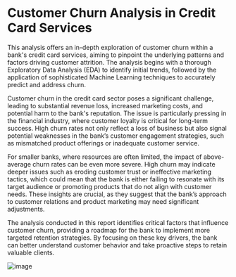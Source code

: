 # Customer Churn Analysis in Credit Card Services

This analysis offers an in-depth exploration of customer churn within a bank's credit card services, aiming to pinpoint the underlying patterns and factors driving customer attrition. The analysis begins with a thorough Exploratory Data Analysis (EDA) to identify initial trends, followed by the application of sophisticated Machine Learning techniques to accurately predict and address churn.

Customer churn in the credit card sector poses a significant challenge, leading to substantial revenue loss, increased marketing costs, and potential harm to the bank's reputation. The issue is particularly pressing in the financial industry, where customer loyalty is critical for long-term success. High churn rates not only reflect a loss of business but also signal potential weaknesses in the bank’s customer engagement strategies, such as mismatched product offerings or inadequate customer service.

For smaller banks, where resources are often limited, the impact of above-average churn rates can be even more severe. High churn may indicate deeper issues such as eroding customer trust or ineffective marketing tactics, which could mean that the bank is either failing to resonate with its target audience or promoting products that do not align with customer needs. These insights are crucial, as they suggest that the bank’s approach to customer relations and product marketing may need significant adjustments.

The analysis conducted in this report identifies critical factors that influence customer churn, providing a roadmap for the bank to implement more targeted retention strategies. By focusing on these key drivers, the bank can better understand customer behavior and take proactive steps to retain valuable clients.

![image](https://github.com/user-attachments/assets/cc619d83-7aef-4e3a-ab20-bfd1a7ef367f)

